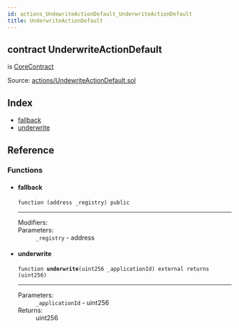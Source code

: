 ```yaml
---
id: actions_UndewriteActionDefault_UnderwriteActionDefault
title: UnderwriteActionDefault
---
```


<div class="contract-doc"><div class="contract"><h2 class="contract-header"><span class="contract-kind">contract</span> UnderwriteActionDefault</h2><p class="base-contracts"><span>is</span> <a href="shared_CoreContract.html">CoreContract</a></p><div class="source">Source: <a href="/blob/v1.0.0/contracts/actions/UndewriteActionDefault.sol" target="_blank">actions/UndewriteActionDefault.sol</a></div></div><div class="index"><h2>Index</h2><ul><li><a href="actions_UndewriteActionDefault_UnderwriteActionDefault.html#">fallback</a></li><li><a href="actions_UndewriteActionDefault_UnderwriteActionDefault.html#underwrite">underwrite</a></li></ul></div><div class="reference"><h2>Reference</h2><div class="functions"><h3>Functions</h3><ul><li><div class="item function"><span id="fallback" class="anchor-marker"></span><h4 class="name">fallback</h4><div class="body"><code class="signature">function <strong></strong><span>(address _registry) </span><span>public </span></code><hr/><dl><dt><span class="label-modifiers">Modifiers:</span></dt><dd></dd><dt><span class="label-parameters">Parameters:</span></dt><dd><div><code>_registry</code> - address</div></dd></dl></div></div></li><li><div class="item function"><span id="underwrite" class="anchor-marker"></span><h4 class="name">underwrite</h4><div class="body"><code class="signature">function <strong>underwrite</strong><span>(uint256 _applicationId) </span><span>external </span><span>returns  (uint256) </span></code><hr/><dl><dt><span class="label-parameters">Parameters:</span></dt><dd><div><code>_applicationId</code> - uint256</div></dd><dt><span class="label-return">Returns:</span></dt><dd>uint256</dd></dl></div></div></li></ul></div></div></div>
